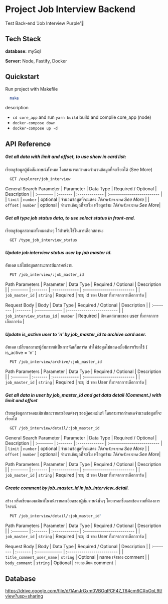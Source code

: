 
# Project Job Interview Backend

Test Back-end 'Job Interview Purple'🚀

    
## Tech Stack

**database:** mySql

**Server:** Node, Fastify, Docker

## Quickstart

Run project with Makefile

```bash
  make
```
description
-  `cd core_app` and run `yarn build` build and complie core_app (node)
- `docker-compose down`
- `docker-compose up -d`


## API Reference

##### Get all data with limit and offset, to use show in card list:
  เรียกดูข้อมูลผู้นัดสัมภาษณ์ทั้งหมด โดยสามารถกำหนดจำนวนข้อมูลที่จะเรียกได้ (See More)

```bash
  GET /explorer/job_interview
```

General Search Parameter
| Parameter | Data Type  | Required / Optional    | Description      |
| :-------- | :------- | :------------- | :------------------------- |
| `limit` | `number` | optional    |  จำนวนข้อมูลที่จะแสดง *ใช้สำหรับการกด See More* |
| `offset` | `number` | optional    |  จำนวนข้อมูลที่จะเริ่ม หรือถูกข้าม *ใช้สำหรับการกด See More*|

###
##### Get all type job status data, to use select status in front-end.
  เรียกดูข้อมูลสถานะทั้งหมดต่างๆ ไว้สำหรับใช้ในการเลือกสถานะ

```bash
  GET /type_job_interview_status
```
###

##### Update job interview status user by job master id.
  อัพเดต แก้ไขข้อมูลสถานะการสัมภาษณ์งาน
```bash
  PUT /job_interview/:job_master_id
```
Path Parameters
| Parameter | Data Type  | Required / Optional    | Description      |
| :-------- | :------- | :------------- | :------------------------- |
| `job_master_id` | `string` | Required    |  ระบุ id ของ User ที่มาจากการเลือกการ์ด |

 Request Body
| Body | Data Type  | Required / Optional    | Description      |
| :-------- | :------- | :------------- | :------------------------- |
| `job_interview_status_id` | `number` | Required    |  อัพเดตสถานะของ user ที่มาจากการเลือกการ์ด |

###

##### Update is_active user to 'n' by job_master_id to archive card user.
  อัพเดต เปลี่ยนสถานะผู้สัมภาษณ์เป็นการจัดเก็บการ์ด ทำให้ข้อมูลไม่แสดงเมื่อมีการเรียกใช้ ( is_active = 'n' )
```bash
  PUT /job_interview/archive/:job_master_id
```
Path Parameters
| Parameter | Data Type  | Required / Optional    | Description      |
| :-------- | :------- | :------------- | :------------------------- |
| `job_master_id` | `string` | Required    |  ระบุ id ของ User ที่มาจากการเลือกการ์ด |

###

##### Get all data in user by job_master_id and get data detail (Comment.) with limit and offset
  เรียกดูข้อมูลการคอมเม้นท์และรายละเอียดต่างๆ ของผู้คอมเม้นท์ โดยสามารถกำหนดจำนวนข้อมูลที่จะเรียกได้
```bash
  GET /job_interview/detail/:job_master_id
```
General Search Parameter
| Parameter | Data Type  | Required / Optional    | Description      |
| :-------- | :------- | :------------- | :------------------------- |
| `limit` | `number` | optional    |  จำนวนข้อมูลที่จะแสดง *ใช้สำหรับการกด See More* |
| `offset` | `number` | optional    |  จำนวนข้อมูลที่จะเริ่ม หรือถูกข้าม *ใช้สำหรับการกด See More*|

Path Parameters
| Parameter | Data Type  | Required / Optional    | Description      |
| :-------- | :------- | :------------- | :------------------------- |
| `job_master_id` | `string` | Required    |  ระบุ id ของ User ที่มาจากการเลือกการ์ด |

###

##### Create comment by job_master_id in job_interview_detail.
  สร้าง หรือเขียนคอมเม้นท์ในหน้ารายละเอียดของผู้สัมภาษณ์นั้นๆ โดยกรอกชื่อและข้อความที่ต้องการวิจารณ์
```bash
  PUT /job_interview/detail/:job_master_id'
```
Path Parameters
| Parameter | Data Type  | Required / Optional    | Description      |
| :-------- | :------- | :------------- | :------------------------- |
| `job_master_id` | `string` | Required    |  ระบุ id ของ User ที่มาจากการเลือกการ์ด |

Request Body
| Body | Data Type  | Required / Optional    | Description      |
| :-------- | :------- | :------------- | :------------------------- |
| `title_comment_user_name` | `string` | Optional    |  name เจ้าของ comment |
| `body_comment` | `string` | Optional    |  รายละเอียด comment |



## Database
https://drive.google.com/file/d/1AmJrGxm0VBOqPCF47_T64cm6CXpOoL9I/view?usp=sharing